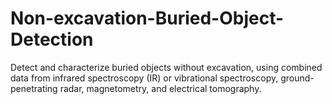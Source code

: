 # Non-excavation-Buried-Object-Detection
Detect and characterize buried objects without excavation, using combined data from infrared spectroscopy (IR) or vibrational spectroscopy, ground-penetrating radar, magnetometry, and electrical tomography.
